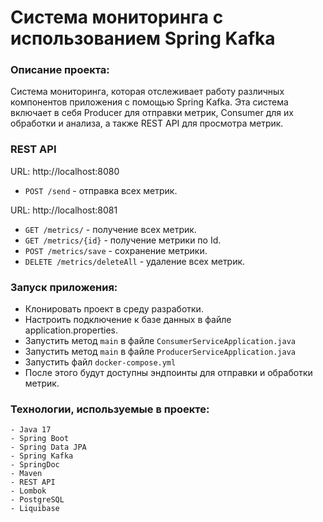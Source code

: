 # Система мониторинга с использованием Spring Kafka

### Описание проекта:
Система мониторинга, которая отслеживает работу различных компонентов приложения с помощью Spring Kafka. Эта система включает в себя Producer для отправки метрик, Consumer для их обработки и анализа, а также REST API для просмотра метрик.

### REST API
URL: http://localhost:8080

- ```POST /send``` - отправка всех метрик.

URL: http://localhost:8081

- ```GET /metrics/``` - получение всех метрик.
- ```GET /metrics/{id}``` - получение метрики по Id.
- ```POST /metrics/save``` - сохранение метрики.
- ```DELETE /metrics/deleteAll``` - удаление всех метрик.

### Запуск приложения:
- Клонировать проект в среду разработки.
- Настроить подключение к базе данных в файле application.properties.
- Запустить метод ```main``` в файле ```ConsumerServiceApplication.java```
- Запустить метод ```main``` в файле ```ProducerServiceApplication.java```
- Запустить файл ```docker-compose.yml```
- После этого будут доступны эндпоинты для отправки и обработки метрик.
### Технологии, используемые в проекте:
```
- Java 17
- Spring Boot
- Spring Data JPA
- Spring Kafka
- SpringDoc
- Maven
- REST API
- Lombok
- PostgreSQL
- Liquibase
```